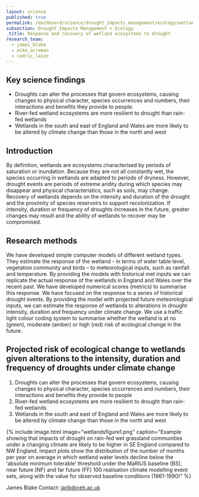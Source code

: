 ```yaml
---
layout: science
published: true
permalink: /dashboard/science/drought_impacts_management/ecology/wetlands/
subsection: Drought Impacts Management > Ecology
_title: Response and recovery of wetland ecosystems to drought
research_team:
  - james_blake
  - mike_acreman
  - cedric_laize
---
```


## Key science findings

* Droughts can alter the processes that govern ecosystems, causing changes to physical character, species occurrences and numbers, their interactions and benefits they provide to people.
* River-fed wetland ecosystems are more resilient to drought than rain-fed wetlands
* Wetlands in the south and east of England and Wales are more likely to be altered by climate change than those in the north and west

## Introduction

By definition, wetlands are ecosystems characterised by periods of saturation or inundation. Because they are not all constantly wet, the species occurring in wetlands are adapted to periods of dryness. However, drought events are periods of extreme aridity during which species may disappear and physical characteristics, such as soils, may change. Recovery of wetlands depends on the intensity and duration of the drought and the proximity of species reservoirs to support recolonization. If intensity, duration or frequency of droughts increases in the future, greater changes may result and the ability of wetlands to recover may be compromised.

## Research methods

We have developed simple computer models of different wetland types. They estimate the response of the wetland - in terms of water table level, vegetation community and birds – to meteorological inputs, such as rainfall and temperature. By providing the models with historical met inputs we can replicate the actual response of the wetlands in England and Wales over the recent past. We have developed numerical scores (metrics) to summarise this response. We have focused on the response to a series of historical drought events. By providing the model with projected future meteorological inputs, we can estimate the response of wetlands to alterations in drought intensity, duration and frequency under climate change. We use a traffic light colour coding system to summarise whether the wetland is at no (green), moderate (amber) or high (red) risk of ecological change in the future.

## Projected risk of ecological change to wetlands given alterations to the intensity, duration and frequency of droughts under climate change

1. Droughts can alter the processes that govern ecosystems, causing changes to physical character, species occurrences and numbers, their interactions and benefits they provide to people
2. River-fed wetland ecosystems are more resilient to drought than rain-fed wetlands
3. Wetlands in the south and east of England and Wales are more likely to be altered by climate change than those in the north and west

{% include
image.html 
image="wetlandsfigure1.png" 
caption="Example showing that impacts of drought on rain-fed wet grassland communities under a changing climate are likely to be higher in SE England compared to NW England. Impact plots show the distribution of the number of months per year on average in which wetland water levels decline below the ‘absolute minimum tolerable’ threshold under the MaRIUS baseline (BS), near future (NF) and far future (FF) 100 realisation climate modelling event sets, along with the value for observed baseline conditions (1961-1990)" 
%}

James Blake Contact: jarib@ceh.ac.uk
